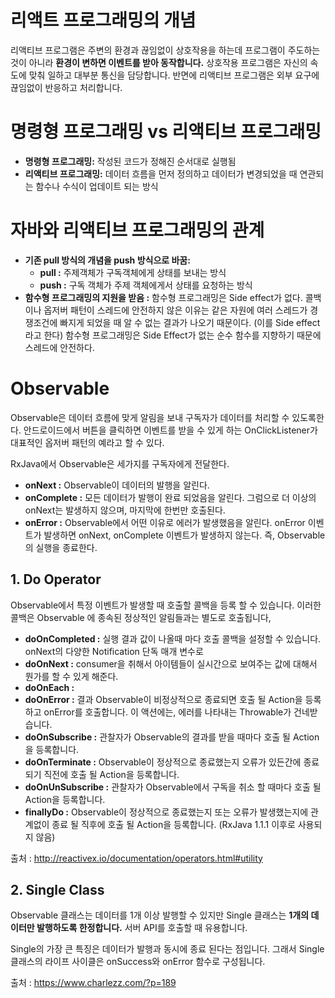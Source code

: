 리액트 프로그래밍의 개념
=
리액티브 프로그램은 주변의 환경과 끊임없이 상호작용을 하는데 프로그램이 주도하는 것이 아니라 **환경이 변하면 이벤트를 받아 동작합니다.** 상호작용 프로그램은 자신의 속도에 맞춰 일하고 대부분 통신을 담당합니다. 반면에 리액티브 프로그램은 외부 요구에 끊임없이 반응하고 처리합니다.


명령형 프로그래밍 vs 리액티브 프로그래밍
=
-	**명령형 프로그래밍:** 작성된 코드가 정해진 순서대로 실행됨
-	**리액티브 프로그래밍:** 데이터 흐름을 먼저 정의하고 데이터가 변경되었을 때 연관되는 함수나 수식이 업데이트 되는 방식


자바와 리액티브 프로그래밍의 관계
=
-	**기존 pull 방식의 개념을 push 방식으로 바꿈:** 
	-	**pull :** 주제객체가 구독객체에게 상태를 보내는 방식
	-	**push :** 구독 객체가 주제 객체에게서 상태를 요청하는 방식
- **함수형 프로그래밍의 지원을 받음 :** 함수형 프로그래밍은 Side effect가 없다. 콜백이나 옵저버 패턴이 스레드에 안전하지 않은 이유는 같은 자원에 여러 스레드가 경쟁조건에 빠지게 되었을 때 알 수 없는 결과가 나오기 때문이다. (이를 Side effect라고 한다) 함수형 프로그래밍은 Side Effect가 없는 순수 함수를 지향하기 때문에 스레드에 안전하다.



Observable
=
Observable은 데이터 흐름에 맞게 알림을 보내 구독자가 데이터를 처리할 수 있도록한다. 안드로이드에서 버튼을 클릭하면 이벤트를 받을 수 있게 하는 OnClickListener가 대표적인 옵저버 패턴의 예라고 할 수 있다.

RxJava에서 Observable은 세가지를 구독자에게 전달한다.

-	**onNext :** Observable이 데이터의 발행을 알린다.
-	**onComplete :** 모든 데이터가 발행이 완료 되었음을 알린다. 그럼으로 더 이상의 onNext는 발생하지 않으며, 마지막에 한번만 호출된다.
-	**onError :** Observable에서 어떤 이유로 에러가 발생했음을 알린다. onError 이벤트가 발생하면 onNext, onComplete 이벤트가 발생하지 않는다. 즉, Observable의 실행을 종료한다.



## 1. Do Operator 

Observable에서 특정 이벤트가 발생할 때 호출할 콜백을 등록 할 수 있습니다. 이러한 콜백은 Observable 에 종속된 정상적인 알림들과는 별도로 호출됩니다,

- **doOnCompleted :** 실행 결과 값이 나올때 마다 호출 콜백을 설정할 수 있습니다. onNext의 다양한 Notification 단독 매개 변수로 
- **doOnNext :**  consumer을 취해서 아이템들이 실시간으로 보여주는 값에 대해서 뭔가를 할 수 있게 해준다.
- **doOnEach :**
- **doOnError :** 결과 Observable이 비정상적으로 종료되면 호출 될 Action을 등록하고 onError를 호출합니다. 이 액션에는, 에러를 나타내는 Throwable가 건네받습니다.
- **doOnSubscribe :** 관찰자가 Observable의 결과를 받을 때마다 호출 될 Action을 등록합니다.
- **doOnTerminate :** Observable이 정상적으로 종료했는지 오류가 있든간에 종료되기 직전에 호출 될 Action을 등록합니다.
- **doOnUnSubscribe :** 관찰자가 Observable에서 구독을 취소 할 때마다 호출 될 Action을 등록합니다.
- **finallyDo :** Observable이 정상적으로 종료했는지 또는 오류가 발생했는지에 관계없이 종료 될 직후에 호출 될 Action을 등록합니다. (RxJava 1.1.1 이후로 사용되지 않음)

출처 : http://reactivex.io/documentation/operators.html#utility

## 2. Single Class

Observable 클래스는 데이터를 1개 이상 발행할 수 있지만 Single 클래스는 **1개의 데이터만 발행하도록 한정합니다.** 서버 API를 호출할 때 유용합니다.

Single의 가장 큰 특징은 데이터가 발행과 동시에 종료 된다는 점입니다. 그래서 Single 클래스의 라이프 사이클은 onSuccess와 onError 함수로 구성됩니다.

출처 : https://www.charlezz.com/?p=189
<!--stackedit_data:
eyJoaXN0b3J5IjpbMjA5Mzc4NDEwM119
-->